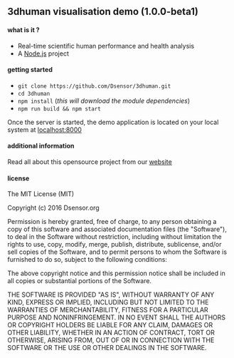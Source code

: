 ## 3dhuman visualisation demo (1.0.0-beta1)

#### what is it ?

* Real-time scientific human performance and health analysis
* A [Node.js](https://nodejs.org/en/) project

#### getting started

* ```git clone https://github.com/Dsensor/3dhuman.git```
* ```cd 3dhuman```
* ```npm install``` (_this will download the module dependencies_)
* ```npm run build && npm start```

Once the server is started, the demo application is located on your local system at [localhost:8000](http://localhost:8000/)

#### additional information

Read all about this opensource project from our [website](http://dsensor.org/)

#### license

The MIT License (MIT)

Copyright (c) 2016 Dsensor.org

Permission is hereby granted, free of charge, to any person obtaining a copy
of this software and associated documentation files (the "Software"), to deal
in the Software without restriction, including without limitation the rights
to use, copy, modify, merge, publish, distribute, sublicense, and/or sell
copies of the Software, and to permit persons to whom the Software is
furnished to do so, subject to the following conditions:

The above copyright notice and this permission notice shall be included in all
copies or substantial portions of the Software.

THE SOFTWARE IS PROVIDED "AS IS", WITHOUT WARRANTY OF ANY KIND, EXPRESS OR
IMPLIED, INCLUDING BUT NOT LIMITED TO THE WARRANTIES OF MERCHANTABILITY,
FITNESS FOR A PARTICULAR PURPOSE AND NONINFRINGEMENT. IN NO EVENT SHALL THE
AUTHORS OR COPYRIGHT HOLDERS BE LIABLE FOR ANY CLAIM, DAMAGES OR OTHER
LIABILITY, WHETHER IN AN ACTION OF CONTRACT, TORT OR OTHERWISE, ARISING FROM,
OUT OF OR IN CONNECTION WITH THE SOFTWARE OR THE USE OR OTHER DEALINGS IN THE
SOFTWARE.
